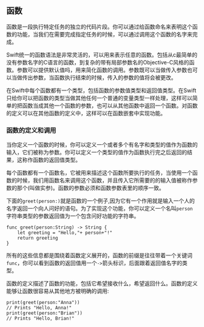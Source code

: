 ## 函数

函数是一段执行特定任务的独立的代码片段。你可以通过给函数命名来表明这个函数的功能，当我们在需要完成指定任务的时候，可以通过调用这个函数的名字来完成。

Swift统一的函数语法是非常灵活的，可以用来表示任意的函数。包括从c最简单的没有参数名字的C语言的函数，到复杂的带有局部参数名的Objective-C风格的函数。参数可以提供默认值吗，用来简化函数的调用。参数既可以当做传入参数也可以当做传出参数，当函数执行结束的时候，传入的参数的值将会被更改。

在Swift中每个函数都有一个类型，包括函数的参数值类型和返回值类型。在Swift只给你可以把函数的类型当做其他任何一个普通的变量类型一样处理，这样可以简单的把函数当成其他一个函数的参数，也可以从其他函数中返回一个函数。对函数的定义可以在其他函数的定义中，这样可以在函数嵌套中实现功能。

### 函数的定义和调用

当你定义一个函数的时候，你可以定义一个或者多个有名字和类型的值作为函数的输入，它们被称为参数。你可以定义一个类型的值作为函数执行完之后返回的结果，这称作函数的返回值类型。

每个函数都有一个函数名，它被用来描述这个函数所要执行的任务，当使用一个函数的时候，我们用函数名来调用这个函数，并且传入它所需要的的输入值被称作参数的那个(叫做实参)。函数的参数必须和函数参数表里的顺序一致。

下面的`greet(person:)`就是函数的一个例子,因为它有一个作用就是输入一个人的名字返回一个向人问好的语句。为了实现这个功能，你可以定义一个名叫`person`字符串类型的参数返回值为一个包含问好功能的字符串。
```
func greet(person:String) -> String {
    let greeting = "Hello,"+ person+"!"
    return greeting
}
```
所有的这些信息都是围绕着函数定义展开的，函数的前缀是往往带着一个关键词`func`，你可以看到函数的返回值用一个`->`箭头标识，后面跟着返回值名字的类型。

函数的定义描述了函数的功能，包括它希望接收什么，希望返回什么。函数的定义能够让函数很容易从其他地方被明确的调用:
```
print(greet(person:"Anna"))
// Prints "Hello, Anna!"
print(greet(person:"Brian"))
// Prints "Hello, Brian!"
```
 




